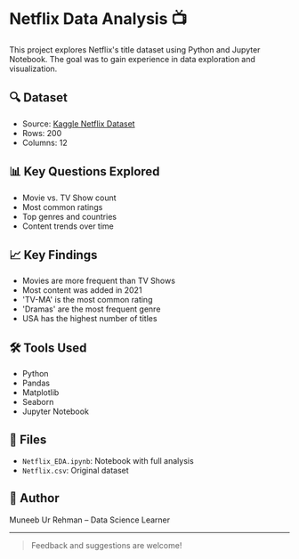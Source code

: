 # Netflix Data Analysis 📺

This project explores Netflix's title dataset using Python and Jupyter Notebook. The goal was to gain experience in data exploration and visualization.

## 🔍 Dataset
- Source: [Kaggle Netflix Dataset](https://www.kaggle.com/datasets/shivamb/netflix-shows)
- Rows: 200
- Columns: 12

## 📊 Key Questions Explored
- Movie vs. TV Show count
- Most common ratings
- Top genres and countries
- Content trends over time

## 📈 Key Findings
- Movies are more frequent than TV Shows
- Most content was added in 2021
- 'TV-MA' is the most common rating
- 'Dramas' are the most frequent genre
- USA has the highest number of titles

## 🛠 Tools Used
- Python
- Pandas
- Matplotlib
- Seaborn
- Jupyter Notebook

## 📁 Files
- `Netflix_EDA.ipynb`: Notebook with full analysis
- `Netflix.csv`: Original dataset

## 🧠 Author
Muneeb Ur Rehman – Data Science Learner

---

> Feedback and suggestions are welcome!
